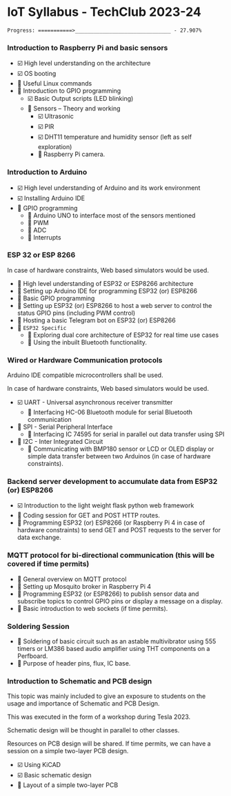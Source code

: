 # IoT Syllabus - TechClub 2023-24
  
`Progress: ===========>_______________________________ - 27.907%`  

### Introduction to Raspberry Pi and basic sensors  
  
- :ballot_box_with_check:  High level understanding on the architecture  
- :ballot_box_with_check:  OS booting  
- :black_square_button:  Useful Linux commands  
- :black_square_button:  Introduction to GPIO programming  
    - :ballot_box_with_check:  Basic Output scripts (LED blinking)  
    - :black_square_button:  Sensors – Theory and working  
        - :ballot_box_with_check:  Ultrasonic  
        - :ballot_box_with_check:  PIR  
        - :ballot_box_with_check:  DHT11 temperature and humidity sensor (left as self exploration)  
        - :black_square_button:  Raspberry Pi camera.  
  
### Introduction to Arduino  
  
- :ballot_box_with_check:  High level understanding of Arduino and its work environment  
- :ballot_box_with_check:  Installing Arduino IDE  
- :black_square_button:  GPIO programming  
    - :black_square_button:  Arduino UNO to interface most of the sensors mentioned  
    - :black_square_button:  PWM  
    - :black_square_button:  ADC  
    - :black_square_button:  Interrupts  
  
### ESP 32 or ESP 8266  
  
In case of hardware constraints, Web based simulators would be used.  
  
- :black_square_button:  High level understanding of ESP32 or ESP8266 architecture  
- :black_square_button:  Setting up Arduino IDE for programming ESP32 (or) ESP8266  
- :black_square_button:  Basic GPIO programming  
- :black_square_button:  Setting up ESP32 (or) ESP8266 to host a web server to control the status GPIO pins (including PWM control)  
- :black_square_button:  Hosting a basic Telegram bot on ESP32 (or) ESP8266  
- :black_square_button:  `ESP32 Specific`  
    - :black_square_button:  Exploring dual core architecture of ESP32 for real time use cases  
    - :black_square_button:  Using the inbuilt Bluetooth functionality.  
  
### Wired or Hardware Communication protocols  
  
Arduino IDE compatible microcontrollers shall be used.  
  
In case of hardware constraints, Web based simulators would be used.  
  
- :ballot_box_with_check:  UART - Universal asynchronous receiver transmitter  
    - :black_square_button:  Interfacing HC-06 Bluetooth module for serial Bluetooth communication  
- :black_square_button:  SPI - Serial Peripheral Interface  
    - :black_square_button:  Interfacing IC 74595 for serial in parallel out data transfer using SPI  
- :black_square_button:  I2C - Inter Integrated Circuit  
    - :black_square_button:  Communicating with BMP180 sensor or LCD or OLED display or simple data transfer between two Arduinos (in case of hardware constraints).  
  
### Backend server development to accumulate data from ESP32 (or) ESP8266  
  
- :ballot_box_with_check:  Introduction to the light weight flask python web framework  
- :black_square_button:  Coding session for GET and POST HTTP routes.  
- :black_square_button:  Programming ESP32 (or) ESP8266 (or Raspberry Pi 4 in case of hardware constraints) to send GET and POST requests to the server for data exchange.  
  
### MQTT protocol for bi-directional communication (this will be covered if time permits)  
  
- :black_square_button:  General overview on MQTT protocol  
- :black_square_button:  Setting up Mosquito broker in Raspberry Pi 4  
- :black_square_button:  Programming ESP32 (or ESP8266) to publish sensor data and subscribe topics to control GPIO pins or display a message on a display.  
- :black_square_button:  Basic introduction to web sockets (if time permits).  
  
### Soldering Session  
  
- :black_square_button:  Soldering of basic circuit such as an astable multivibrator using 555 timers or LM386 based audio amplifier using THT components on a Perfboard.  
- :black_square_button:  Purpose of header pins, flux, IC base.  
  
### Introduction to Schematic and PCB design  
  
This topic was mainly included to give an exposure to students on the usage and importance of Schematic and PCB Design.  
  
This was executed in the form of a workshop during Tesla 2023.  
  
Schematic design will be thought in parallel to other classes.  
  
Resources on PCB design will be shared. If time permits, we can have a session on a simple two-layer PCB design.  
  
- :ballot_box_with_check:  Using KiCAD  
- :ballot_box_with_check:  Basic schematic design  
- :black_square_button:  Layout of a simple two-layer PCB
